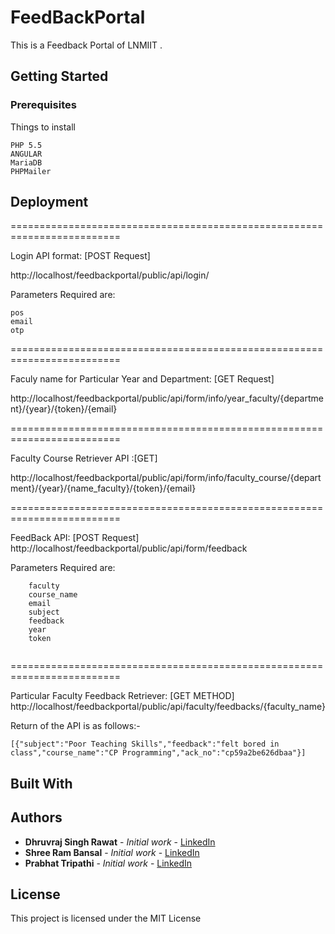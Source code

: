 # FeedBackPortal

This is a Feedback Portal of LNMIIT .

## Getting Started



### Prerequisites

Things to install 

```
PHP 5.5
ANGULAR
MariaDB
PHPMailer
```

## Deployment

=========================================================================

Login API format: [POST Request]

http://localhost/feedbackportal/public/api/login/

Parameters Required are:
```
pos
email
otp
```

=========================================================================

Faculy name for Particular Year and Department: [GET Request]

http://localhost/feedbackportal/public/api/form/info/year_faculty/{department}/{year}/{token}/{email}

=========================================================================

Faculty Course Retriever API :[GET]

http://localhost/feedbackportal/public/api/form/info/faculty_course/{department}/{year}/{name_faculty}/{token}/{email}

=========================================================================

FeedBack API: [POST Request]
http://localhost/feedbackportal/public/api/form/feedback

Parameters Required are:
```
    faculty
    course_name
    email
    subject
    feedback
    year
    token
    
```
=========================================================================

Particular Faculty Feedback Retriever: [GET METHOD]
http://localhost/feedbackportal/public/api/faculty/feedbacks/{faculty_name}

Return of the API is as follows:-
```
[{"subject":"Poor Teaching Skills","feedback":"felt bored in class","course_name":"CP Programming","ack_no":"cp59a2be626dbaa"}]
```

## Built With


## Authors

* **Dhruvraj Singh Rawat** - *Initial work* - [LinkedIn](https://www.linkedin.com/in/dhruvrajrawat/)
* **Shree Ram Bansal** - *Initial work* - [LinkedIn](https://www.linkedin.com/in/shree-ram-b-a48786104/)
* **Prabhat Tripathi** - *Initial work* - [LinkedIn]()



## License

This project is licensed under the MIT License 



